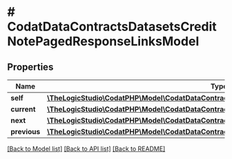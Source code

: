 # # CodatDataContractsDatasetsCreditNotePagedResponseLinksModel

## Properties

Name | Type | Description | Notes
------------ | ------------- | ------------- | -------------
**self** | [**\TheLogicStudio\CodatPHP\Model\CodatDataContractsDatasetsCreditNotePagedResponseHrefModel**](CodatDataContractsDatasetsCreditNotePagedResponseHrefModel.md) |  | [optional]
**current** | [**\TheLogicStudio\CodatPHP\Model\CodatDataContractsDatasetsCreditNotePagedResponseHrefModel**](CodatDataContractsDatasetsCreditNotePagedResponseHrefModel.md) |  | [optional]
**next** | [**\TheLogicStudio\CodatPHP\Model\CodatDataContractsDatasetsCreditNotePagedResponseHrefModel**](CodatDataContractsDatasetsCreditNotePagedResponseHrefModel.md) |  | [optional]
**previous** | [**\TheLogicStudio\CodatPHP\Model\CodatDataContractsDatasetsCreditNotePagedResponseHrefModel**](CodatDataContractsDatasetsCreditNotePagedResponseHrefModel.md) |  | [optional]

[[Back to Model list]](../../README.md#models) [[Back to API list]](../../README.md#endpoints) [[Back to README]](../../README.md)

